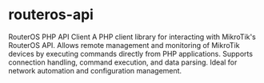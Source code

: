 # routeros-api
RouterOS PHP API Client  A PHP client library for interacting with MikroTik's RouterOS API. Allows remote management and monitoring of MikroTik devices by executing commands directly from PHP applications. Supports connection handling, command execution, and data parsing. Ideal for network automation and configuration management.
